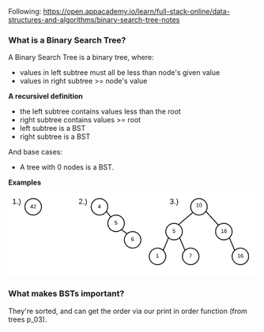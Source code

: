 Following: https://open.appacademy.io/learn/full-stack-online/data-structures-and-algorithms/binary-search-tree-notes

### What is a Binary Search Tree?

A Binary Search Tree is a binary tree, where:
  - values in left subtree must all be less than node's given value
  -  values in right subtree >= node's value

**A recursivel definition**

   - the left subtree contains values less than the root
   - right subtree contains values >= root
   - left subtree is a BST
   - right subtree is a BST

  And base cases:
  - A tree with 0 nodes is a BST.

**Examples**

![Example Binary Search Trees](Images/bsts.png)

### What makes BSTs important?

  They're sorted, and can get the order via our print in order function (from trees p_03).